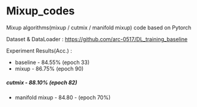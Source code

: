 # Mixup_codes

Mixup algorithms(mixup / cutmix / manifold mixup) code based on Pytorch

Dataset & DataLoader : https://github.com/arc-0517/DL_training_baseline

Experiment Results(Acc.) :
* baseline - 84.55% (epoch 33)
* mixup - 86.75% (epoch 90)
##### **cutmix - 88.10% (epoch 82)**
* manifold mixup - 84.80 - (epoch 70%)

